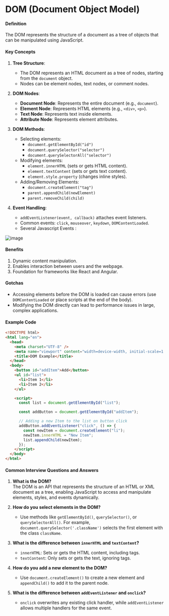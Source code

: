 # DOM (Document Object Model)

#### Definition

The DOM represents the structure of a document as a tree of objects that can be manipulated using JavaScript.

#### Key Concepts

1. **Tree Structure**:

   - The DOM represents an HTML document as a tree of nodes, starting from the `document` object.
   - Nodes can be element nodes, text nodes, or comment nodes.

2. **DOM Nodes**:

   - **Document Node**: Represents the entire document (e.g., `document`).
   - **Element Node**: Represents HTML elements (e.g., `<div>`, `<p>`).
   - **Text Node**: Represents text inside elements.
   - **Attribute Node**: Represents element attributes.

3. **DOM Methods**:

   - Selecting elements:
     - `document.getElementById("id")`
     - `document.querySelector("selector")`
     - `document.querySelectorAll("selector")`
   - Modifying elements:
     - `element.innerHTML` (sets or gets HTML content).
     - `element.textContent` (sets or gets text content).
     - `element.style.property` (changes inline styles).
   - Adding/Removing Elements:
     - `document.createElement("tag")`
     - `parent.appendChild(newElement)`
     - `parent.removeChild(child)`

4. **Event Handling**:
   - `addEventListener(event, callback)` attaches event listeners.
   - Common events: `click`, `mouseover`, `keydown`, `DOMContentLoaded`.
   - Several Javascript Events :
    
 ![image](https://github.com/user-attachments/assets/da6f2243-f460-4bdf-ab6e-08dd40bd05d0)


#### Benefits

1. Dynamic content manipulation.
2. Enables interaction between users and the webpage.
3. Foundation for frameworks like React and Angular.

#### Gotchas

- Accessing elements before the DOM is loaded can cause errors (use `DOMContentLoaded` or place scripts at the end of the body).
- Modifying the DOM directly can lead to performance issues in large, complex applications.

#### Example Code

```html
<!DOCTYPE html>
<html lang="en">
  <head>
    <meta charset="UTF-8" />
    <meta name="viewport" content="width=device-width, initial-scale=1.0" />
    <title>DOM Example</title>
  </head>
  <body>
    <button id="addItem">Add</button>
    <ul id="list">
      <li>Item 1</li>
      <li>Item 2</li>
    </ul>

    <script>
      const list = document.getElementById("list");

      const addButton = document.getElementById("addItem");

      // Adding a new Item to the list on button click
      addButton.addEventListener("click", () => {
        const newItem = document.createElement("li");
        newItem.innerHTML = "New Item";
        list.appendChild(newItem);
      });
    </script>
  </body>
</html>
```

#### Common Interview Questions and Answers

1. **What is the DOM?**  
   The DOM is an API that represents the structure of an HTML or XML document as a tree, enabling JavaScript to access and manipulate elements, styles, and events dynamically.

2. **How do you select elements in the DOM?**

   - Use methods like `getElementById()`, `querySelector()`, or `querySelectorAll()`. For example, `document.querySelector('.className')` selects the first element with the class `className`.

3. **What is the difference between `innerHTML` and `textContent`?**

   - `innerHTML`: Sets or gets the HTML content, including tags.
   - `textContent`: Only sets or gets the text, ignoring tags.

4. **How do you add a new element to the DOM?**

   - Use `document.createElement()` to create a new element and `appendChild()` to add it to the parent node.

5. **What is the difference between `addEventListener` and `onclick`?**
   - `onclick` overwrites any existing click handler, while `addEventListener` allows multiple handlers for the same event.
